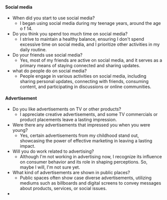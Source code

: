 #### Social media
- When did you start to use social media?
	- I began using social media during my teenage years, around the age o f 14.
- Do you think you spend too much time on social media?
	- I strive to maintain a healthy balance, ensuring I don't spend excessive time on social media, and I prioritize other activities in my daily routine.
- Do your friends use social media?
	- Yes, most of my friends are active on social media, and it serves as a primary means of staying connected and sharing updates.
- what do people do on social media?
	- People engage in various activities on social media, including sharing personal updates, connecting with friends, consuming content, and participating in discussions or online communities.
#### Advertisement
- Do you like advertisements on TV or other products?
	- I appreciate creative advertisements, and some TV commercials or product placements leave a lasting impression.
- Were there any advertisements that impressed you when you were young?
	- Yes, certain advertisements from my childhood stand out, showcasing the power of effective marketing in leaving a lasting impact.
- Will you do work related to advertising?
	- Although I'm not working in advertising now, I recognize its influence on consumer behavior and its role in shaping perceptions. So, maybe I will, I'm not sure yet.
- What kind of advertisements are shown in public places?
	- Public spaces often show case diverse advertisements, utilizing mediums such as billboards and digital screens to convey messages about products, services, or social issues.
- 